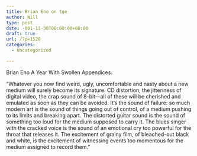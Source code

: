 ```yaml
---
title: Brian Eno on tge
author: Will
type: post
date: -001-11-30T00:00:00+00:00
draft: true
url: /?p=1528
categories:
  - Uncategorized

---
```

<span data-reactid=".0.0">Brian Eno A Year With Swollen Appendices:</span>

<span data-reactid=".0.0">“Whatever you now find weird, ugly, uncomfortable and nasty about a new medium will surely become its signature. CD distortion, the jitteriness of digital video, the crap sound of 8-bit—all of these will be cherished and emulated as soon as they can be avoided. It’s the sound of failure: so much modern art is the sound of things going out of control, of a medium pushing to its limits and breaking apart. The distorted guitar sound is the sound of something too loud for the medium supposed to carry it. The blues singer with the cracked voice is the sound of an emotional cry too powerful for the throat that releases it. The excitement of grainy film, of bleached-out black and white, is the excitement of witnessing events too momentous for the medium assigned to record them.”</p> 

<p>
  <i></i></span>
</p>